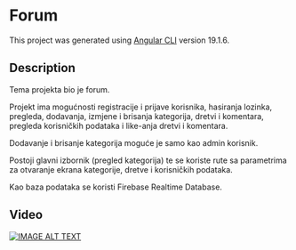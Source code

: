 # Forum

This project was generated using [Angular CLI](https://github.com/angular/angular-cli) version 19.1.6.

## Description

Tema projekta bio je forum.

Projekt ima mogućnosti registracije i prijave korisnika, hasiranja lozinka, pregleda, dodavanja, izmjene i brisanja kategorija, dretvi i komentara, pregleda korisničkih podataka i like-anja dretvi i komentara.

Dodavanje i brisanje kategorija moguće je samo kao admin korisnik.

Postoji glavni izbornik (pregled kategorija) te se koriste rute sa parametrima za otvaranje ekrana kategorije, dretve i korisničkih podataka.

Kao baza podataka se koristi Firebase Realtime Database.

## Video

[![IMAGE ALT TEXT](http://img.youtube.com/vi/80pVrso-464/0.jpg)](http://www.youtube.com/watch?v=80pVrso-464 "Video Title")

